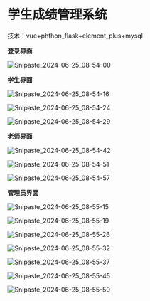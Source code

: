 # 学生成绩管理系统
技术：vue+phthon_flask+element_plus+mysql

**登录界面**

![Snipaste_2024-06-25_08-54-00](https://github.com/xiaoguzuiniu/student_score/assets/158143699/054403b3-fe3f-4645-8e5e-d8f7e7bf6470)

**学生界面**

![Snipaste_2024-06-25_08-54-16](https://github.com/xiaoguzuiniu/student_score/assets/158143699/cfdc3860-0cf0-49c1-9d5e-3d48801e77be)

![Snipaste_2024-06-25_08-54-24](https://github.com/xiaoguzuiniu/student_score/assets/158143699/d7f94300-f2e1-41db-882d-a46a9afe9a06)

![Snipaste_2024-06-25_08-54-29](https://github.com/xiaoguzuiniu/student_score/assets/158143699/1ceedcf6-b94d-4ef5-9a0b-ff900d996188)

**老师界面**

![Snipaste_2024-06-25_08-54-42](https://github.com/xiaoguzuiniu/student_score/assets/158143699/b9bafc20-ac8e-45b4-9ee9-fbc16a25ebed)

![Snipaste_2024-06-25_08-54-51](https://github.com/xiaoguzuiniu/student_score/assets/158143699/2afb8c81-d79d-41ef-aaec-d22f00846d99)

![Snipaste_2024-06-25_08-54-57](https://github.com/xiaoguzuiniu/student_score/assets/158143699/1cc7794e-51d4-493a-8a99-0dde407cde69)

**管理员界面**

![Snipaste_2024-06-25_08-55-15](https://github.com/xiaoguzuiniu/student_score/assets/158143699/ce9d9fb4-6102-4d25-be54-d359ea6d2d59)

![Snipaste_2024-06-25_08-55-19](https://github.com/xiaoguzuiniu/student_score/assets/158143699/07360e69-b8bb-4d5f-ac88-7f3d08a3883b)


![Snipaste_2024-06-25_08-55-26](https://github.com/xiaoguzuiniu/student_score/assets/158143699/75bfeea3-e2f9-4aec-bb3f-69991ec2be2d)

![Snipaste_2024-06-25_08-55-32](https://github.com/xiaoguzuiniu/student_score/assets/158143699/12b85f4d-4ecb-4c84-9437-a67f541c0dae)

![Snipaste_2024-06-25_08-55-37](https://github.com/xiaoguzuiniu/student_score/assets/158143699/e8472caa-c8b7-4c59-93e8-bd94b50a7dc2)

![Snipaste_2024-06-25_08-55-45](https://github.com/xiaoguzuiniu/student_score/assets/158143699/09ada11b-ac7f-4130-9622-4690599215a2)

![Snipaste_2024-06-25_08-55-50](https://github.com/xiaoguzuiniu/student_score/assets/158143699/4840490e-038a-4715-ad03-456943ce947f)
